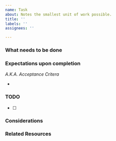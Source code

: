 ```yaml
---
name: Task
about: Notes the smallest unit of work possible.
title: ''
labels: ''
assignees: ''

---
```


### What needs to be done
<!-- Build a thing -->

### Expectations upon completion
_A.K.A. Acceptance Critera_
<!-- Does X; Allows Y; Given A, When B, Then C; -->
* 

### TODO
* [ ]

### Considerations


### Related Resources


